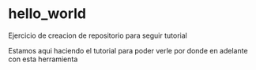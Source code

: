 # hello_world
Ejercicio de creacion de repositorio para seguir tutorial

Estamos aqui haciendo el tutorial para poder verle por donde en adelante con esta herramienta
